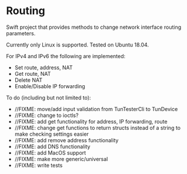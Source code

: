 # Routing

Swift project that provides methods to change network interface routing parameters.   

Currently only Linux is supported. Tested on Ubuntu 18.04.   

For IPv4 and IPv6 the following are implemented:   
* Set route, address, NAT   
* Get route, NAT   
* Delete NAT   
* Enable/Disable IP forwarding   

To do (including but not limited to):   
* //FIXME: move/add input validation from TunTesterCli to TunDevice   
* //FIXME: change to ioctls?   
* //FIXME: add get functionality for address, IP forwarding, route   
* //FIXME: change get functions to return structs instead of a string to make checking settings easier   
* //FIXME: add remove address functionality   
* //FIXME: add DNS functionality   
* //FIXME: add MacOS support   
* //FIXME: make more generic/universal   
* //FIXME: write tests   
